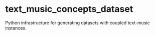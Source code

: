 # text_music_concepts_dataset
Python infrastructure for generating datasets with coupled text-music instances.
